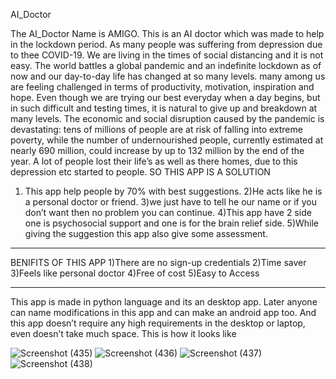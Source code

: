 AI_Doctor

The AI_Doctor Name is AMIGO. This is an AI doctor which was made to help in the lockdown period.  As many people was suffering from depression due to thee COVID-19. We are living in the times of social distancing and it is not easy. The world battles a global pandemic and an indefinite lockdown as of now and our day-to-day life has changed at so many levels. many among us are feeling challenged in terms of productivity, motivation, inspiration and hope. Even though we are trying our best everyday when a day begins, but in such difficult and testing times, it is natural to give up and breakdown at many levels. The economic and social disruption caused by the pandemic is devastating: tens of millions of people are at risk of falling into extreme poverty, while the number of undernourished people, currently estimated at nearly 690 million, could increase by up to 132 million by the end of the year. A lot of people lost their life’s as well as there homes, due to this depression etc started to people.
SO THIS APP IS A SOLUTION 
1) This app help people by 70% with best suggestions. 
2)He acts like he is a personal doctor or friend. 
3)we just have to tell he our name or if you don’t want then no problem you can continue. 
4)This app have 2 side one is psychosocial support and one is for the brain relief side. 5)While giving the suggestion this app also give some assessment.
________________________________________
BENIFITS OF THIS APP 
1)There are no sign-up credentials 
2)Time saver 
3)Feels like personal doctor 
4)Free of cost 
5)Easy to Access
________________________________________
This app is made in python language and its an desktop app. Later anyone can name modifications in this app and can make an android app too. And this app doesn’t require any high requirements in the desktop or laptop, even doesn’t take much space.
This is how it looks like

![Screenshot (435)](https://user-images.githubusercontent.com/61897385/122439779-90319500-cfb9-11eb-9559-1245c45cc731.png)
![Screenshot (436)](https://user-images.githubusercontent.com/61897385/122439799-94f64900-cfb9-11eb-9872-8fb4e03defbb.png)
![Screenshot (437)](https://user-images.githubusercontent.com/61897385/122439803-96277600-cfb9-11eb-9af5-c87ae14e3f77.png)
![Screenshot (438)](https://user-images.githubusercontent.com/61897385/122439807-96c00c80-cfb9-11eb-8be0-151ecdae5f76.png)
